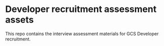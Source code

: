 # Developer recruitment assessment assets
This repo contains the interview assessment materials for GCS Developer recruitment. 
